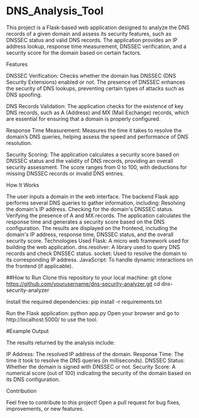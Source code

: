 # DNS_Analysis_Tool
This project is a Flask-based web application designed to analyze the DNS records of a given domain and assess its security features, such as DNSSEC status and valid DNS records. The application provides an IP address lookup, response time measurement, DNSSEC verification, and a security score for the domain based on certain factors.

Features

DNSSEC Verification: Checks whether the domain has DNSSEC (DNS Security Extensions) enabled or not. The presence of DNSSEC enhances the security of DNS lookups, preventing certain types of attacks such as DNS spoofing.

DNS Records Validation: The application checks for the existence of key DNS records, such as A (Address) and MX (Mail Exchange) records, which are essential for ensuring that a domain is properly configured.

Response Time Measurement: Measures the time it takes to resolve the domain’s DNS queries, helping assess the speed and performance of DNS resolution.

Security Scoring: The application calculates a security score based on DNSSEC status and the validity of DNS records, providing an overall security assessment. The score ranges from 0 to 100, with deductions for missing DNSSEC records or invalid DNS entries.

How It Works

The user inputs a domain in the web interface.
The backend Flask app performs several DNS queries to gather information, including:
Resolving the domain's IP address.
Checking for the domain's DNSSEC status.
Verifying the presence of A and MX records.
The application calculates the response time and generates a security score based on the DNS configuration.
The results are displayed on the frontend, including the domain's IP address, response time, DNSSEC status, and the overall security score.
Technologies Used
Flask: A micro web framework used for building the web application.
dns.resolver: A library used to query DNS records and check DNSSEC status.
socket: Used to resolve the domain to its corresponding IP address.
JavaScript: To handle dynamic interactions on the frontend (if applicable).

##How to Run
Clone this repository to your local machine:
git clone https://github.com/yourusername/dns-security-analyzer.git
cd dns-security-analyzer

Install the required dependencies:
pip install -r requirements.txt

Run the Flask application:
python app.py
Open your browser and go to http://localhost:5000/ to use the tool.

#Example Output

The results returned by the analysis include:

IP Address: The resolved IP address of the domain.
Response Time: The time it took to resolve the DNS queries (in milliseconds).
DNSSEC Status: Whether the domain is signed with DNSSEC or not.
Security Score: A numerical score (out of 100) indicating the security of the domain based on its DNS configuration.

Contribution

Feel free to contribute to this project! Open a pull request for bug fixes, improvements, or new features.
